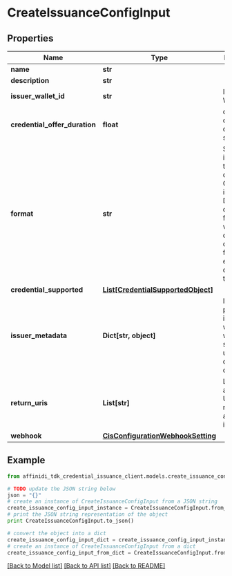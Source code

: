 # CreateIssuanceConfigInput

## Properties

| Name                          | Type                                                                    | Description                                                                                                                                           | Notes      |
| ----------------------------- | ----------------------------------------------------------------------- | ----------------------------------------------------------------------------------------------------------------------------------------------------- | ---------- |
| **name**                      | **str**                                                                 |                                                                                                                                                       | [optional] |
| **description**               | **str**                                                                 |                                                                                                                                                       | [optional] |
| **issuer_wallet_id**          | **str**                                                                 | Issuer Wallet id                                                                                                                                      |
| **credential_offer_duration** | **float**                                                               | credential offer duration in second                                                                                                                   | [optional] |
| **format**                    | **str**                                                                 | String identifying the format of this Credential, i.e., ldp_vc. Depending on the format value, the object contains further elements defining the type | [optional] |
| **credential_supported**      | [**List[CredentialSupportedObject]**](CredentialSupportedObject.md)     |                                                                                                                                                       |
| **issuer_metadata**           | **Dict[str, object]**                                                   | Issuer public information wallet may want to show to user during consent confirmation                                                                 | [optional] |
| **return_uris**               | **List[str]**                                                           | List of allowed URIs to be returned to after issuance                                                                                                 | [optional] |
| **webhook**                   | [**CisConfigurationWebhookSetting**](CisConfigurationWebhookSetting.md) |                                                                                                                                                       | [optional] |

## Example

```python
from affinidi_tdk_credential_issuance_client.models.create_issuance_config_input import CreateIssuanceConfigInput

# TODO update the JSON string below
json = "{}"
# create an instance of CreateIssuanceConfigInput from a JSON string
create_issuance_config_input_instance = CreateIssuanceConfigInput.from_json(json)
# print the JSON string representation of the object
print CreateIssuanceConfigInput.to_json()

# convert the object into a dict
create_issuance_config_input_dict = create_issuance_config_input_instance.to_dict()
# create an instance of CreateIssuanceConfigInput from a dict
create_issuance_config_input_from_dict = CreateIssuanceConfigInput.from_dict(create_issuance_config_input_dict)
```

[[Back to Model list]](../README.md#documentation-for-models) [[Back to API list]](../README.md#documentation-for-api-endpoints) [[Back to README]](../README.md)
